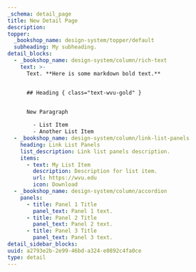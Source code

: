 ```yaml
---
_schema: detail_page
title: New Detail Page
description:
topper:
  _bookshop_name: design-system/topper/default
  subheading: My subheading.
detail_blocks:
  - _bookshop_name: design-system/column/rich-text
    text: >-
      Text. **Here is some markdown bold text.**


      ## Heading { class="text-wvu-gold" }


      New Paragraph
      
        - List Item
        - Another List Item
  - _bookshop_name: design-system/column/link-list-panels
    heading: Link List Panels
    list_description: Link list panels description.
    items:
      - text: My List Item
        description: Description for list item.
        url: https://wvu.edu
        icon: Download
  - _bookshop_name: design-system/column/accordion
    panels:
      - title: Panel 1 Title
        panel_text: Panel 1 text.
      - title: Panel 2 Title
        panel_text: Panel 2 text.
      - title: Panel 3 Title
        panel_text: Panel 3 text.
detail_sidebar_blocks:
uuid: a2793e2b-2e99-46bd-a324-e0892c4fa0ce
type: detail
---
```

